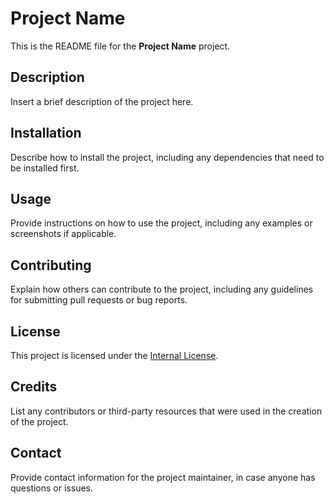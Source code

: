 # Project Name

This is the README file for the **Project Name** project.

## Description

Insert a brief description of the project here.

## Installation

Describe how to install the project, including any dependencies that need to be installed first.

## Usage

Provide instructions on how to use the project, including any examples or screenshots if applicable.

## Contributing

Explain how others can contribute to the project, including any guidelines for submitting pull requests or bug reports.

## License

This project is licensed under the [Internal License](LICENCE).

## Credits

List any contributors or third-party resources that were used in the creation of the project.

## Contact

Provide contact information for the project maintainer, in case anyone has questions or issues.
